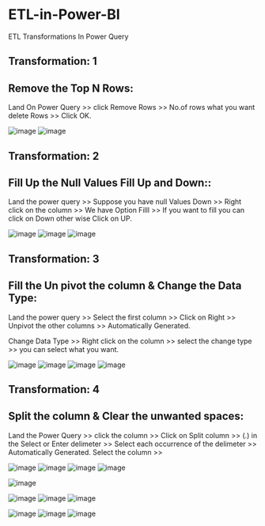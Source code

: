 # ETL-in-Power-BI
ETL Transformations In Power Query

## Transformation: 1

## Remove the Top N Rows:

Land On Power Query >> click Remove Rows >> No.of rows what you want delete Rows >> Click OK.

![image](https://github.com/vamsikrishna-boss/ETL-in-Power-BI/blob/main/example%20pictures/Screenshot%20(69).png)
![image](https://github.com/vamsikrishna-boss/ETL-in-Power-BI/blob/main/example%20pictures/Screenshot%20(70).png)

## Transformation: 2

## Fill Up the Null Values Fill Up and Down::

Land the power query  >> Suppose you have null Values Down >> Right click on the column >> We have Option Filll >> If you want to fill you can click on Down other wise Click on UP.

![image](https://github.com/vamsikrishna-boss/ETL-in-Power-BI/blob/main/example%20pictures/Screenshot%20(73).png)
![image](https://github.com/vamsikrishna-boss/ETL-in-Power-BI/blob/main/example%20pictures/Screenshot%20(71).png)
![image](https://github.com/vamsikrishna-boss/ETL-in-Power-BI/blob/main/example%20pictures/Screenshot%20(72).png)

## Transformation: 3

## Fill the Un pivot the column & Change the Data Type:

Land the power query  >> Select the first column >> Click on Right >> Unpivot the other columns >> Automatically Generated.

Change Data Type >> Right click on the column >> select the change type >> you can select what you want.

![image](https://github.com/vamsikrishna-boss/ETL-in-Power-BI/blob/main/example%20pictures/Screenshot%20(74).png)
![image](https://github.com/vamsikrishna-boss/ETL-in-Power-BI/blob/main/example%20pictures/Screenshot%20(75).png)
![image](https://github.com/vamsikrishna-boss/ETL-in-Power-BI/blob/main/example%20pictures/Screenshot%20(76).png)
![image](https://github.com/vamsikrishna-boss/ETL-in-Power-BI/blob/main/example%20pictures/Screenshot%20(77).png)

## Transformation: 4

## Split the column & Clear the unwanted spaces:

Land the Power Query >> click the column >> Click on Split column >> (.) in the Select or Enter delimeter >> Select each occurrence of the delimeter >> Automatically Generated.
Select the column >> 

![image](https://github.com/vamsikrishna-boss/ETL-in-Power-BI/blob/main/example%20pictures/Screenshot%20(78).png)
![image](https://github.com/vamsikrishna-boss/ETL-in-Power-BI/blob/main/example%20pictures/Screenshot%20(79).png)
![image](https://github.com/vamsikrishna-boss/ETL-in-Power-BI/blob/main/example%20pictures/Screenshot%20(80).png)
![image](https://github.com/vamsikrishna-boss/ETL-in-Power-BI/blob/main/example%20pictures/Screenshot%20(81).png)

![image](https://github.com/vamsikrishna-boss/ETL-in-Power-BI/blob/main/example%20pictures/Screenshot%20(82).png)

![image](https://github.com/vamsikrishna-boss/ETL-in-Power-BI/blob/main/example%20pictures/Screenshot%20(83).png)
![image](https://github.com/vamsikrishna-boss/ETL-in-Power-BI/blob/main/example%20pictures/Screenshot%20(84).png)
![image](https://github.com/vamsikrishna-boss/ETL-in-Power-BI/blob/main/example%20pictures/Screenshot%20(85).png)

![image](https://github.com/vamsikrishna-boss/ETL-in-Power-BI/blob/main/example%20pictures/Screenshot%20(86).png)
![image](https://github.com/vamsikrishna-boss/ETL-in-Power-BI/blob/main/example%20pictures/Screenshot%20(87).png)
![image](https://github.com/vamsikrishna-boss/ETL-in-Power-BI/blob/main/example%20pictures/Screenshot%20(88).png)


